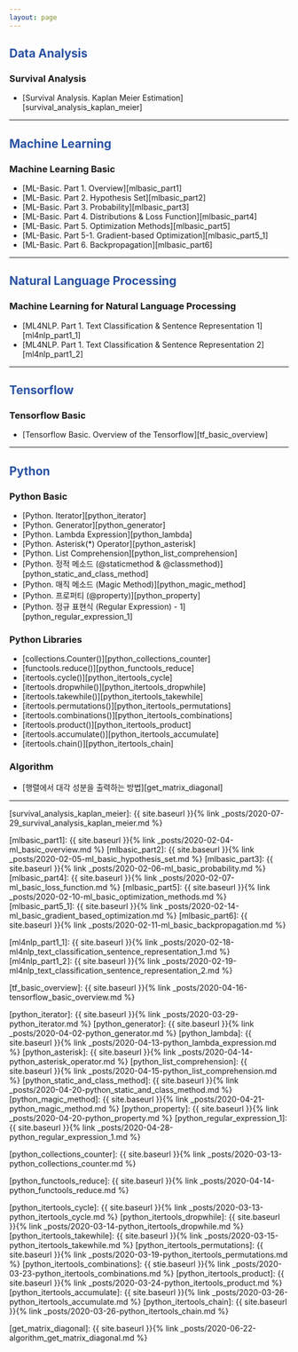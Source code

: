 ```yaml
---
layout: page
---
```


<font color="#2851a4"><h2>Data Analysis</h2></font>
### Survival Analysis
- [Survival Analysis. Kaplan Meier Estimation][survival_analysis_kaplan_meier]

---

<font color="#2851a4"><h2>Machine Learning</h2></font>
### Machine Learning Basic
- [ML-Basic. Part 1. Overview][mlbasic_part1]
- [ML-Basic. Part 2. Hypothesis Set][mlbasic_part2]
- [ML-Basic. Part 3. Probability][mlbasic_part3]
- [ML-Basic. Part 4. Distributions & Loss Function][mlbasic_part4]
- [ML-Basic. Part 5. Optimization Methods][mlbasic_part5]
- [ML-Basic. Part 5-1. Gradient-based Optimization][mlbasic_part5_1]
- [ML-Basic. Part 6. Backpropagation][mlbasic_part6]

---

<font color="#2851a4"><h2>Natural Language Processing</h2></font>
### Machine Learning for Natural Language Processing
- [ML4NLP. Part 1. Text Classification & Sentence Representation 1][ml4nlp_part1_1]
- [ML4NLP. Part 1. Text Classification & Sentence Representation 2][ml4nlp_part1_2]

---

<font color="#2851a4"><h2>Tensorflow</h2></font>
### Tensorflow Basic
- [Tensorflow Basic. Overview of the Tensorflow][tf_basic_overview]

---

<font color="#2851a4"><h2>Python</h2></font>
### Python Basic
- [Python. Iterator][python_iterator]
- [Python. Generator][python_generator]
- [Python. Lambda Expression][python_lambda]
- [Python. Asterisk(*) Operator][python_asterisk]
- [Python. List Comprehension][python_list_comprehension] 
- [Python. 정적 메소드 (@staticmethod & @classmethod)][python_static_and_class_method]
- [Python. 매직 메소드 (Magic Method)][python_magic_method]
- [Python. 프로퍼티 (@property)][python_property]
- [Python. 정규 표현식 (Regular Expression) - 1][python_regular_expression_1]

### Python Libraries
- [collections.Counter()][python_collections_counter]
- [functools.reduce()][python_functools_reduce]
- [itertools.cycle()][python_itertools_cycle]
- [itertools.dropwhile()][python_itertools_dropwhile]
- [itertools.takewhile()][python_itertools_takewhile]
- [itertools.permutations()][python_itertools_permutations]
- [itertools.combinations()][python_itertools_combinations]
- [itertools.product()][python_itertools_product]
- [itertools.accumulate()][python_itertools_accumulate]
- [itertools.chain()][python_itertools_chain]

### Algorithm
- [행렬에서 대각 성분을 출력하는 방법][get_matrix_diagonal]


---

[survival_analysis_kaplan_meier]: {{ site.baseurl }}{% link _posts/2020-07-29_survival_analysis_kaplan_meier.md %}

[mlbasic_part1]: {{ site.baseurl }}{% link _posts/2020-02-04-ml_basic_overview.md %}
[mlbasic_part2]: {{ site.baseurl }}{% link _posts/2020-02-05-ml_basic_hypothesis_set.md %}
[mlbasic_part3]: {{ site.baseurl }}{% link _posts/2020-02-06-ml_basic_probability.md %}
[mlbasic_part4]: {{ site.baseurl }}{% link _posts/2020-02-07-ml_basic_loss_function.md %}
[mlbasic_part5]: {{ site.baseurl }}{% link _posts/2020-02-10-ml_basic_optimization_methods.md %}
[mlbasic_part5_1]: {{ site.baseurl }}{% link _posts/2020-02-14-ml_basic_gradient_based_optimization.md %}
[mlbasic_part6]: {{ site.baseurl }}{% link _posts/2020-02-11-ml_basic_backpropagation.md %}

[ml4nlp_part1_1]: {{ site.baseurl }}{% link _posts/2020-02-18-ml4nlp_text_classification_sentence_representation_1.md %}
[ml4nlp_part1_2]: {{ site.baseurl }}{% link _posts/2020-02-19-ml4nlp_text_classification_sentence_representation_2.md %}

[tf_basic_overview]: {{ site.baseurl }}{% link _posts/2020-04-16-tensorflow_basic_overview.md %}

[python_iterator]: {{ site.baseurl }}{% link _posts/2020-03-29-python_iterator.md %}
[python_generator]: {{ site.baseurl }}{% link _posts/2020-04-02-python_generator.md %}
[python_lambda]: {{ site.baseurl }}{% link _posts/2020-04-13-python_lambda_expression.md %}
[python_asterisk]: {{ site.baseurl }}{% link _posts/2020-04-14-python_asterisk_operator.md %}
[python_list_comprehension]: {{ site.baseurl }}{% link _posts/2020-04-15-python_list_comprehension.md %}
[python_static_and_class_method]: {{ site.baseurl }}{% link _posts/2020-04-20-python_static_and_class_method.md %}
[python_magic_method]: {{ site.baseurl }}{% link _posts/2020-04-21-python_magic_method.md %}
[python_property]: {{ site.baseurl }}{% link _posts/2020-04-20-python_property.md %}
[python_regular_expression_1]: {{ site.baseurl }}{% link _posts/2020-04-28-python_regular_expression_1.md %}


[python_collections_counter]: {{ site.baseurl }}{% link _posts/2020-03-13-python_collections_counter.md %}

[python_functools_reduce]: {{ site.baseurl }}{% link _posts/2020-04-14-python_functools_reduce.md %}

[python_itertools_cycle]: {{ site.baseurl }}{% link _posts/2020-03-13-python_itertools_cycle.md %}
[python_itertools_dropwhile]: {{ site.baseurl }}{% link _posts/2020-03-14-python_itertools_dropwhile.md %}
[python_itertools_takewhile]: {{ site.baseurl }}{% link _posts/2020-03-15-python_itertools_takewhile.md %}
[python_itertools_permutations]: {{ site.baseurl }}{% link _posts/2020-03-19-python_itertools_permutations.md %}
[python_itertools_combinations]: {{ stie.baseurl }}{% link _posts/2020-03-23-python_itertools_combinations.md %}
[python_itertools_product]: {{ site.baseurl }}{% link _posts/2020-03-24-python_itertools_product.md %}
[python_itertools_accumulate]: {{ site.baseurl }}{% link _posts/2020-03-26-python_itertools_accumulate.md %}
[python_itertools_chain]: {{ site.baseurl }}{% link _posts/2020-03-26-python_itertools_chain.md %}

[get_matrix_diagonal]: {{ site.baseurl }}{% link _posts/2020-06-22-algorithm_get_matrix_diagonal.md %}



